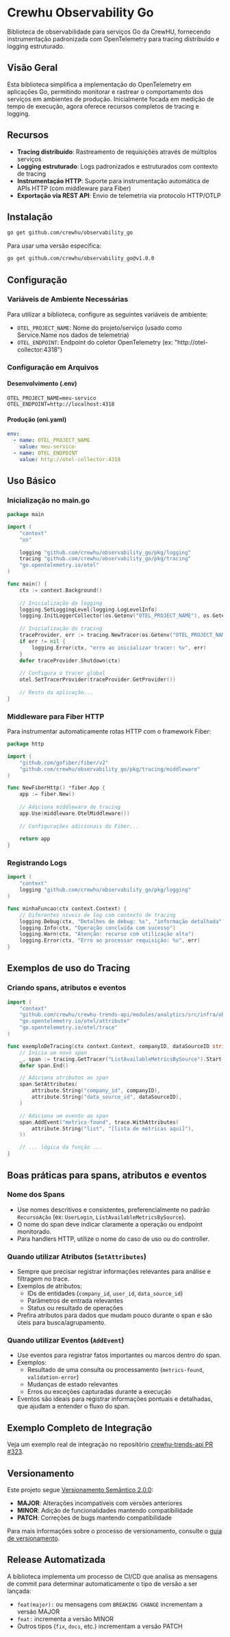 # Crewhu Observability Go

Biblioteca de observabilidade para serviços Go da CrewHU, fornecendo instrumentação padronizada com OpenTelemetry para tracing distribuído e logging estruturado.

## Visão Geral

Esta biblioteca simplifica a implementação do OpenTelemetry em aplicações Go, permitindo monitorar e rastrear o comportamento dos serviços em ambientes de produção. Inicialmente focada em medição de tempo de execução, agora oferece recursos completos de tracing e logging.

## Recursos

- **Tracing distribuído**: Rastreamento de requisições através de múltiplos serviços
- **Logging estruturado**: Logs padronizados e estruturados com contexto de tracing
- **Instrumentação HTTP**: Suporte para instrumentação automática de APIs HTTP (com middleware para Fiber)
- **Exportação via REST API**: Envio de telemetria via protocolo HTTP/OTLP

## Instalação

```bash
go get github.com/crewhu/observability_go
```

Para usar uma versão específica:

```bash
go get github.com/crewhu/observability_go@v1.0.0
```

## Configuração

### Variáveis de Ambiente Necessárias

Para utilizar a biblioteca, configure as seguintes variáveis de ambiente:

- `OTEL_PROJECT_NAME`: Nome do projeto/serviço (usado como Service.Name nos dados de telemetria)
- `OTEL_ENDPOINT`: Endpoint do coletor OpenTelemetry (ex: "http://otel-collector:4318")

### Configuração em Arquivos

#### Desenvolvimento (.env)

```
OTEL_PROJECT_NAME=meu-servico
OTEL_ENDPOINT=http://localhost:4318
```

#### Produção (oni.yaml)

```yaml
env:
  - name: OTEL_PROJECT_NAME
    value: meu-servico
  - name: OTEL_ENDPOINT
    value: http://otel-collector:4318
```

## Uso Básico

### Inicialização no main.go

```go
package main

import (
	"context"
	"os"
	
	logging "github.com/crewhu/observability_go/pkg/logging"
	tracing "github.com/crewhu/observability_go/pkg/tracing"
	"go.opentelemetry.io/otel"
)

func main() {
	ctx := context.Background()
	
	// Inicialização do logging
	logging.SetLoggingLevel(logging.LogLevelInfo)
	logging.InitLoggerCollector(os.Getenv("OTEL_PROJECT_NAME"), os.Getenv("OTEL_ENDPOINT"))
	
	// Inicialização do tracing
	traceProvider, err := tracing.NewTracer(os.Getenv("OTEL_PROJECT_NAME"), os.Getenv("OTEL_ENDPOINT"))
	if err != nil {
		logging.Error(ctx, "erro ao inicializar tracer: %v", err)
	}
	defer traceProvider.Shutdown(ctx)
	
	// Configura o tracer global
	otel.SetTracerProvider(traceProvider.GetProvider())
	
	// Resto da aplicação...
}
```

### Middleware para Fiber HTTP

Para instrumentar automaticamente rotas HTTP com o framework Fiber:

```go
package http

import (
	"github.com/gofiber/fiber/v2"
	"github.com/crewhu/observability_go/pkg/tracing/middleware"
)

func NewFiberHttp() *fiber.App {
	app := fiber.New()
	
	// Adiciona middleware de tracing
	app.Use(middleware.OtelMiddleware())
	
	// Configurações adicionais do Fiber...
	
	return app
}
```

### Registrando Logs

```go
import (
	"context"
	logging "github.com/crewhu/observability_go/pkg/logging"
)

func minhaFuncao(ctx context.Context) {
	// Diferentes níveis de log com contexto de tracing
	logging.Debug(ctx, "Detalhes de debug: %s", "informação detalhada")
	logging.Info(ctx, "Operação concluída com sucesso")
	logging.Warn(ctx, "Atenção: recurso com utilização alta")
	logging.Error(ctx, "Erro ao processar requisição: %v", err)
}
```

## Exemplos de uso do Tracing

### Criando spans, atributos e eventos

```go
import (
    "context"
    "github.com/crewhu/crewhu-trends-api/modules/analytics/src/infra/observability/tracing"
    "go.opentelemetry.io/otel/attribute"
    "go.opentelemetry.io/otel/trace"
)

func exemploDeTracing(ctx context.Context, companyID, dataSourceID string) {
    // Inicia um novo span
    _, span := tracing.GetTracer("ListAvailableMetricsBySource").Start(ctx, "ListAvailableMetricsBySource")
    defer span.End()

    // Adiciona atributos ao span
    span.SetAttributes(
        attribute.String("company_id", companyID),
        attribute.String("data_source_id", dataSourceID),
    )

    // Adiciona um evento ao span
    span.AddEvent("metrics-found", trace.WithAttributes(
        attribute.String("list", "[lista de métricas aqui]"),
    ))

    // ... lógica da função ...
}
```

## Boas práticas para spans, atributos e eventos

### Nome dos Spans
- Use nomes descritivos e consistentes, preferencialmente no padrão `RecursoAção` (ex: `UserLogin`, `ListAvailableMetricsBySource`).
- O nome do span deve indicar claramente a operação ou endpoint monitorado.
- Para handlers HTTP, utilize o nome do caso de uso ou do controller.

### Quando utilizar Atributos (`SetAttributes`)
- Sempre que precisar registrar informações relevantes para análise e filtragem no trace.
- Exemplos de atributos:
  - IDs de entidades (`company_id`, `user_id`, `data_source_id`)
  - Parâmetros de entrada relevantes
  - Status ou resultado de operações
- Prefira atributos para dados que mudam pouco durante o span e são úteis para busca/agrupamento.

### Quando utilizar Eventos (`AddEvent`)
- Use eventos para registrar fatos importantes ou marcos dentro do span.
- Exemplos:
  - Resultado de uma consulta ou processamento (`metrics-found`, `validation-error`)
  - Mudanças de estado relevantes
  - Erros ou exceções capturadas durante a execução
- Eventos são ideais para registrar informações pontuais e detalhadas, que ajudam a entender o fluxo do span.

## Exemplo Completo de Integração

Veja um exemplo real de integração no repositório [crewhu-trends-api PR #323](https://github.com/crewhu/crewhu-trends-api/pull/323).

## Versionamento

Este projeto segue [Versionamento Semântico 2.0.0](https://semver.org/lang/pt-BR/):

- **MAJOR**: Alterações incompatíveis com versões anteriores
- **MINOR**: Adição de funcionalidades mantendo compatibilidade
- **PATCH**: Correções de bugs mantendo compatibilidade

Para mais informações sobre o processo de versionamento, consulte o [guia de versionamento](./docs/guides/versioning.md).

## Release Automatizada

A biblioteca implementa um processo de CI/CD que analisa as mensagens de commit para determinar automaticamente o tipo de versão a ser lançada:

- `feat(major):` ou mensagens com `BREAKING CHANGE` incrementam a versão MAJOR
- `feat:` incrementa a versão MINOR
- Outros tipos (`fix`, `docs`, etc.) incrementam a versão PATCH
